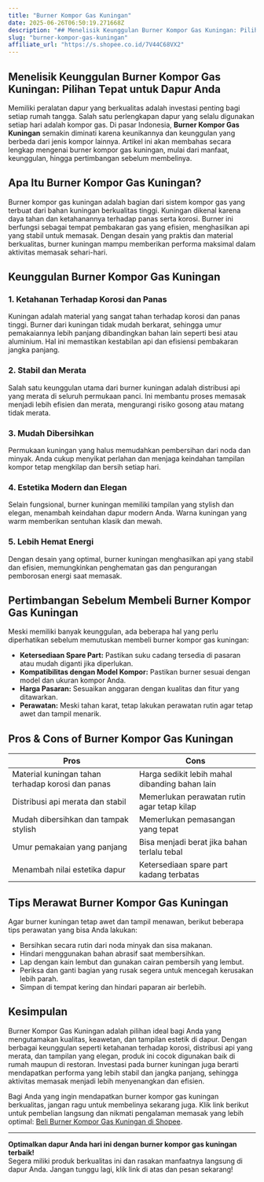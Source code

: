 ```yaml
---
title: "Burner Kompor Gas Kuningan"
date: 2025-06-26T06:50:19.271668Z
description: "## Menelisik Keunggulan Burner Kompor Gas Kuningan: Pilihan Tepat untuk Dapur Anda..."
slug: "burner-kompor-gas-kuningan"
affiliate_url: "https://s.shopee.co.id/7V44C68VX2"
---
```

## Menelisik Keunggulan Burner Kompor Gas Kuningan: Pilihan Tepat untuk Dapur Anda

Memiliki peralatan dapur yang berkualitas adalah investasi penting bagi setiap rumah tangga. Salah satu perlengkapan dapur yang selalu digunakan setiap hari adalah kompor gas. Di pasar Indonesia, **Burner Kompor Gas Kuningan** semakin diminati karena keunikannya dan keunggulan yang berbeda dari jenis kompor lainnya. Artikel ini akan membahas secara lengkap mengenai burner kompor gas kuningan, mulai dari manfaat, keunggulan, hingga pertimbangan sebelum membelinya.

## Apa Itu Burner Kompor Gas Kuningan?

Burner kompor gas kuningan adalah bagian dari sistem kompor gas yang terbuat dari bahan kuningan berkualitas tinggi. Kuningan dikenal karena daya tahan dan ketahanannya terhadap panas serta korosi. Burner ini berfungsi sebagai tempat pembakaran gas yang efisien, menghasilkan api yang stabil untuk memasak. Dengan desain yang praktis dan material berkualitas, burner kuningan mampu memberikan performa maksimal dalam aktivitas memasak sehari-hari.

## Keunggulan Burner Kompor Gas Kuningan

### 1. Ketahanan Terhadap Korosi dan Panas
Kuningan adalah material yang sangat tahan terhadap korosi dan panas tinggi. Burner dari kuningan tidak mudah berkarat, sehingga umur pemakaiannya lebih panjang dibandingkan bahan lain seperti besi atau aluminium. Hal ini memastikan kestabilan api dan efisiensi pembakaran jangka panjang.

### 2. Stabil dan Merata
Salah satu keunggulan utama dari burner kuningan adalah distribusi api yang merata di seluruh permukaan panci. Ini membantu proses memasak menjadi lebih efisien dan merata, mengurangi risiko gosong atau matang tidak merata.

### 3. Mudah Dibersihkan
Permukaan kuningan yang halus memudahkan pembersihan dari noda dan minyak. Anda cukup menyikat perlahan dan menjaga keindahan tampilan kompor tetap mengkilap dan bersih setiap hari.

### 4. Estetika Modern dan Elegan
Selain fungsional, burner kuningan memiliki tampilan yang stylish dan elegan, menambah keindahan dapur modern Anda. Warna kuningan yang warm memberikan sentuhan klasik dan mewah.

### 5. Lebih Hemat Energi
Dengan desain yang optimal, burner kuningan menghasilkan api yang stabil dan efisien, memungkinkan penghematan gas dan pengurangan pemborosan energi saat memasak.

## Pertimbangan Sebelum Membeli Burner Kompor Gas Kuningan

Meski memiliki banyak keunggulan, ada beberapa hal yang perlu diperhatikan sebelum memutuskan membeli burner kompor gas kuningan:

- **Ketersediaan Spare Part:** Pastikan suku cadang tersedia di pasaran atau mudah diganti jika diperlukan.
- **Kompatibilitas dengan Model Kompor:** Pastikan burner sesuai dengan model dan ukuran kompor Anda.
- **Harga Pasaran:** Sesuaikan anggaran dengan kualitas dan fitur yang ditawarkan.
- **Perawatan:** Meski tahan karat, tetap lakukan perawatan rutin agar tetap awet dan tampil menarik.

## Pros & Cons of Burner Kompor Gas Kuningan

| **Pros**                                               | **Cons**                                  |
|--------------------------------------------------------|------------------------------------------|
| Material kuningan tahan terhadap korosi dan panas     | Harga sedikit lebih mahal dibanding bahan lain |
| Distribusi api merata dan stabil                     | Memerlukan perawatan rutin agar tetap kilap  |
| Mudah dibersihkan dan tampak stylish                | Memerlukan pemasangan yang tepat             |
| Umur pemakaian yang panjang                          | Bisa menjadi berat jika bahan terlalu tebal |
| Menambah nilai estetika dapur                        | Ketersediaan spare part kadang terbatas     |

## Tips Merawat Burner Kompor Gas Kuningan

Agar burner kuningan tetap awet dan tampil menawan, berikut beberapa tips perawatan yang bisa Anda lakukan:

- Bersihkan secara rutin dari noda minyak dan sisa makanan.
- Hindari menggunakan bahan abrasif saat membersihkan.
- Lap dengan kain lembut dan gunakan cairan pembersih yang lembut.
- Periksa dan ganti bagian yang rusak segera untuk mencegah kerusakan lebih parah.
- Simpan di tempat kering dan hindari paparan air berlebih.

## Kesimpulan

Burner Kompor Gas Kuningan adalah pilihan ideal bagi Anda yang mengutamakan kualitas, keawetan, dan tampilan estetik di dapur. Dengan berbagai keunggulan seperti ketahanan terhadap korosi, distribusi api yang merata, dan tampilan yang elegan, produk ini cocok digunakan baik di rumah maupun di restoran. Investasi pada burner kuningan juga berarti mendapatkan performa yang lebih stabil dan jangka panjang, sehingga aktivitas memasak menjadi lebih menyenangkan dan efisien.

Bagi Anda yang ingin mendapatkan burner kompor gas kuningan berkualitas, jangan ragu untuk membelinya sekarang juga. Klik link berikut untuk pembelian langsung dan nikmati pengalaman memasak yang lebih optimal: [Beli Burner Kompor Gas Kuningan di Shopee](https://s.shopee.co.id/7V44C68VX2).

---

**Optimalkan dapur Anda hari ini dengan burner kompor gas kuningan terbaik!**  
Segera miliki produk berkualitas ini dan rasakan manfaatnya langsung di dapur Anda. Jangan tunggu lagi, klik link di atas dan pesan sekarang!